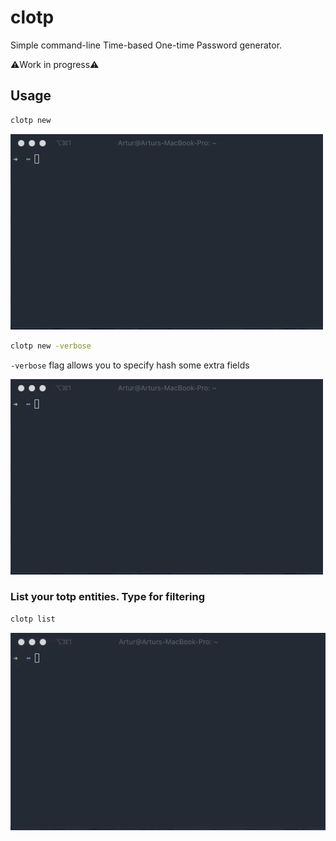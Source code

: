 # clotp
Simple command-line Time-based One-time Password generator.

⚠️Work in progress⚠️

## Usage

```bash
clotp new
```
<img src="doc/new.gif">

```bash
clotp new -verbose
```
`-verbose` flag allows you to specify hash some extra fields

<img src="doc/new-verbose.gif">

### List your totp entities. Type for filtering
```bash
clotp list
```
<img src="doc/list-search.gif">

